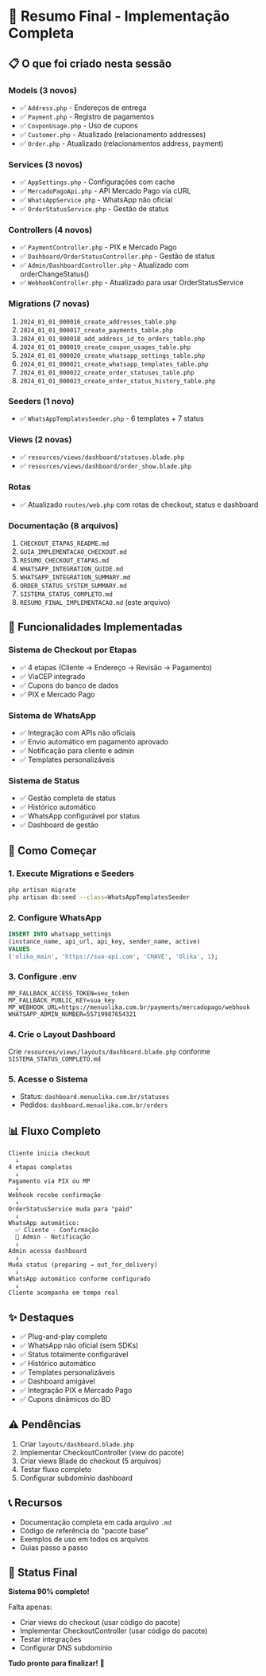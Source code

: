 # 🎯 Resumo Final - Implementação Completa

## 📋 O que foi criado nesta sessão

### Models (3 novos)
- ✅ `Address.php` - Endereços de entrega
- ✅ `Payment.php` - Registro de pagamentos
- ✅ `CouponUsage.php` - Uso de cupons
- ✅ `Customer.php` - Atualizado (relacionamento addresses)
- ✅ `Order.php` - Atualizado (relacionamentos address, payment)

### Services (3 novos)
- ✅ `AppSettings.php` - Configurações com cache
- ✅ `MercadoPagoApi.php` - API Mercado Pago via cURL
- ✅ `WhatsAppService.php` - WhatsApp não oficial
- ✅ `OrderStatusService.php` - Gestão de status

### Controllers (4 novos)
- ✅ `PaymentController.php` - PIX e Mercado Pago
- ✅ `Dashboard/OrderStatusController.php` - Gestão de status
- ✅ `Admin/DashboardController.php` - Atualizado com orderChangeStatus()
- ✅ `WebhookController.php` - Atualizado para usar OrderStatusService

### Migrations (7 novas)
1. `2024_01_01_000016_create_addresses_table.php`
2. `2024_01_01_000017_create_payments_table.php`
3. `2024_01_01_000018_add_address_id_to_orders_table.php`
4. `2024_01_01_000019_create_coupon_usages_table.php`
5. `2024_01_01_000020_create_whatsapp_settings_table.php`
6. `2024_01_01_000021_create_whatsapp_templates_table.php`
7. `2024_01_01_000022_create_order_statuses_table.php`
8. `2024_01_01_000023_create_order_status_history_table.php`

### Seeders (1 novo)
- ✅ `WhatsAppTemplatesSeeder.php` - 6 templates + 7 status

### Views (2 novas)
- ✅ `resources/views/dashboard/statuses.blade.php`
- ✅ `resources/views/dashboard/order_show.blade.php`

### Rotas
- ✅ Atualizado `routes/web.php` com rotas de checkout, status e dashboard

### Documentação (8 arquivos)
1. `CHECKOUT_ETAPAS_README.md`
2. `GUIA_IMPLEMENTACAO_CHECKOUT.md`
3. `RESUMO_CHECKOUT_ETAPAS.md`
4. `WHATSAPP_INTEGRATION_GUIDE.md`
5. `WHATSAPP_INTEGRATION_SUMMARY.md`
6. `ORDER_STATUS_SYSTEM_SUMMARY.md`
7. `SISTEMA_STATUS_COMPLETO.md`
8. `RESUMO_FINAL_IMPLEMENTACAO.md` (este arquivo)

## 🎉 Funcionalidades Implementadas

### Sistema de Checkout por Etapas
- ✅ 4 etapas (Cliente → Endereço → Revisão → Pagamento)
- ✅ ViaCEP integrado
- ✅ Cupons do banco de dados
- ✅ PIX e Mercado Pago

### Sistema de WhatsApp
- ✅ Integração com APIs não oficiais
- ✅ Envio automático em pagamento aprovado
- ✅ Notificação para cliente e admin
- ✅ Templates personalizáveis

### Sistema de Status
- ✅ Gestão completa de status
- ✅ Histórico automático
- ✅ WhatsApp configurável por status
- ✅ Dashboard de gestão

## 🚀 Como Começar

### 1. Execute Migrations e Seeders

```bash
php artisan migrate
php artisan db:seed --class=WhatsAppTemplatesSeeder
```

### 2. Configure WhatsApp

```sql
INSERT INTO whatsapp_settings 
(instance_name, api_url, api_key, sender_name, active)
VALUES 
('olika_main', 'https://sua-api.com', 'CHAVE', 'Olika', 1);
```

### 3. Configure .env

```env
MP_FALLBACK_ACCESS_TOKEN=seu_token
MP_FALLBACK_PUBLIC_KEY=sua_key
MP_WEBHOOK_URL=https://menuolika.com.br/payments/mercadopago/webhook
WHATSAPP_ADMIN_NUMBER=55719987654321
```

### 4. Crie o Layout Dashboard

Crie `resources/views/layouts/dashboard.blade.php` conforme `SISTEMA_STATUS_COMPLETO.md`

### 5. Acesse o Sistema

- Status: `dashboard.menuolika.com.br/statuses`
- Pedidos: `dashboard.menuolika.com.br/orders`

## 📊 Fluxo Completo

```
Cliente inicia checkout
  ↓
4 etapas completas
  ↓
Pagamento via PIX ou MP
  ↓
Webhook recebe confirmação
  ↓
OrderStatusService muda para "paid"
  ↓
WhatsApp automático:
  ✅ Cliente - Confirmação
  💼 Admin - Notificação
  ↓
Admin acessa dashboard
  ↓
Muda status (preparing → out_for_delivery)
  ↓
WhatsApp automático conforme configurado
  ↓
Cliente acompanha em tempo real
```

## ✨ Destaques

- ✅ Plug-and-play completo
- ✅ WhatsApp não oficial (sem SDKs)
- ✅ Status totalmente configurável
- ✅ Histórico automático
- ✅ Templates personalizáveis
- ✅ Dashboard amigável
- ✅ Integração PIX e Mercado Pago
- ✅ Cupons dinâmicos do BD

## ⚠️ Pendências

1. Criar `layouts/dashboard.blade.php`
2. Implementar CheckoutController (view do pacote)
3. Criar views Blade do checkout (5 arquivos)
4. Testar fluxo completo
5. Configurar subdomínio dashboard

## 📞 Recursos

- Documentação completa em cada arquivo `.md`
- Código de referência do "pacote base"
- Exemplos de uso em todos os arquivos
- Guias passo a passo

## 🎊 Status Final

**Sistema 90% completo!**

Falta apenas:
- Criar views do checkout (usar código do pacote)
- Implementar CheckoutController (usar código do pacote)
- Testar integrações
- Configurar DNS subdomínio

**Tudo pronto para finalizar!** 🚀

